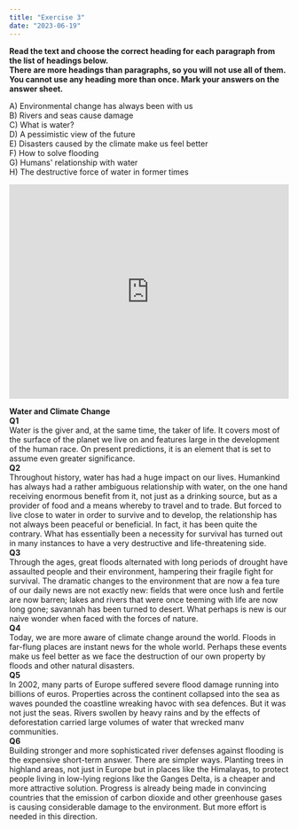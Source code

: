 ```yaml
---
title: "Exercise 3"
date: "2023-06-19"
---
```


**Read the text and choose the correct heading for each paragraph from the list of headings below.  
There are more headings than paragraphs, so you will not use all of them. You cannot use any heading more than once. Mark your answers on the answer sheet.**

A) Environmental change has always been with us  
B) Rivers and seas cause damage  
C) What is water?  
D) A pessimistic view of the future  
E) Disasters caused by the climate make us feel better  
F) How to solve flooding  
G) Humans' relationship with water  
H) The destructive force of water in former times

<iframe src="https://xirurgabdukarim.uz/wp-admin/admin-ajax.php?action=h5p_embed&amp;id=11" width="100%" height="387" frameborder="0" allowfullscreen="allowfullscreen" title="Part 3 | Exercise 3"></iframe>

<script src="https://xirurgabdukarim.uz/wp-content/plugins/h5p/h5p-php-library/js/h5p-resizer.js" charset="UTF-8"></script>

**Water and Climate Change**  
**Q1**  
Water is the giver and, at the same time, the taker of life. It covers most of the surface of the planet we live on and features large in the development of the human race. On present predictions, it is an element that is set to assume even greater significance.  
**Q2**  
Throughout history, water has had a huge impact on our lives. Humankind has always had a rather ambiguous relationship with water, on the one hand receiving enormous benefit from it, not just as a drinking source, but as a provider of food and a means whereby to travel and to trade. But forced to live close to water in order to survive and to develop, the relationship has not always been peaceful or beneficial. In fact, it has been quite the contrary. What has essentially been a necessity for survival has turned out in many instances to have a very destructive and life-threatening side.  
**Q3**  
Through the ages, great floods alternated with long periods of drought have assaulted people and their environment, hampering their fragile fight for survival. The dramatic changes to the environment that are now a fea ture of our daily news are not exactly new: fields that were once lush and fertile are now barren; lakes and rivers that were once teeming with life are now long gone; savannah has been turned to desert. What perhaps is new is our naive wonder when faced with the forces of nature.  
**Q4**  
Today, we are more aware of climate change around the world. Floods in far-flung places are instant news for the whole world. Perhaps these events make us feel better as we face the destruction of our own property by floods and other natural disasters.  
**Q5**  
In 2002, many parts of Europe suffered severe flood damage running into billions of euros. Properties across the continent collapsed into the sea as waves pounded the coastline wreaking havoc with sea defences. But it was not just the seas. Rivers swollen by heavy rains and by the effects of deforestation carried large volumes of water that wrecked manv communities.  
**Q6**  
Building stronger and more sophisticated river defenses against flooding is the expensive short-term answer. There are simpler ways. Planting trees in highland areas, not just in Europe but in places like the Himalayas, to protect people living in low-lying regions like the Ganges Delta, is a cheaper and more attractive solution. Progress is already being made in convincing countries that the emission of carbon dioxide and other greenhouse gases is causing considerable damage to the environment. But more effort is needed in this direction.
